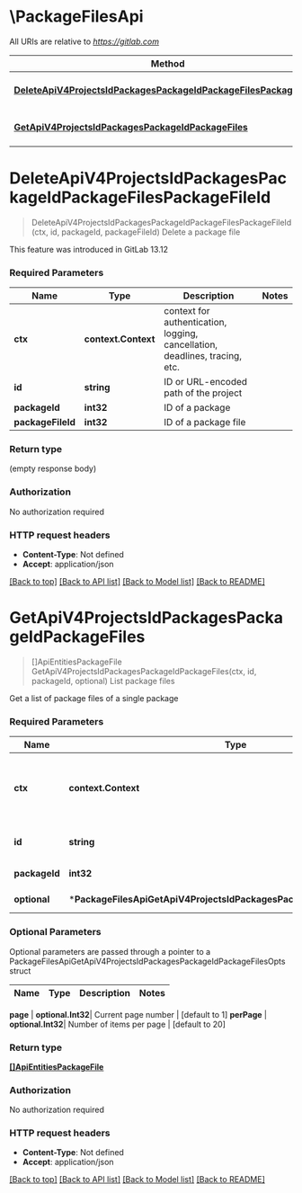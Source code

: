 # \PackageFilesApi

All URIs are relative to *https://gitlab.com*

Method | HTTP request | Description
------------- | ------------- | -------------
[**DeleteApiV4ProjectsIdPackagesPackageIdPackageFilesPackageFileId**](PackageFilesApi.md#DeleteApiV4ProjectsIdPackagesPackageIdPackageFilesPackageFileId) | **Delete** /api/v4/projects/{id}/packages/{package_id}/package_files/{package_file_id} | Delete a package file
[**GetApiV4ProjectsIdPackagesPackageIdPackageFiles**](PackageFilesApi.md#GetApiV4ProjectsIdPackagesPackageIdPackageFiles) | **Get** /api/v4/projects/{id}/packages/{package_id}/package_files | List package files


# **DeleteApiV4ProjectsIdPackagesPackageIdPackageFilesPackageFileId**
> DeleteApiV4ProjectsIdPackagesPackageIdPackageFilesPackageFileId(ctx, id, packageId, packageFileId)
Delete a package file

This feature was introduced in GitLab 13.12

### Required Parameters

Name | Type | Description  | Notes
------------- | ------------- | ------------- | -------------
 **ctx** | **context.Context** | context for authentication, logging, cancellation, deadlines, tracing, etc.
  **id** | **string**| ID or URL-encoded path of the project | 
  **packageId** | **int32**| ID of a package | 
  **packageFileId** | **int32**| ID of a package file | 

### Return type

 (empty response body)

### Authorization

No authorization required

### HTTP request headers

 - **Content-Type**: Not defined
 - **Accept**: application/json

[[Back to top]](#) [[Back to API list]](../README.md#documentation-for-api-endpoints) [[Back to Model list]](../README.md#documentation-for-models) [[Back to README]](../README.md)

# **GetApiV4ProjectsIdPackagesPackageIdPackageFiles**
> []ApiEntitiesPackageFile GetApiV4ProjectsIdPackagesPackageIdPackageFiles(ctx, id, packageId, optional)
List package files

Get a list of package files of a single package

### Required Parameters

Name | Type | Description  | Notes
------------- | ------------- | ------------- | -------------
 **ctx** | **context.Context** | context for authentication, logging, cancellation, deadlines, tracing, etc.
  **id** | **string**| ID or URL-encoded path of the project | 
  **packageId** | **int32**| ID of a package | 
 **optional** | ***PackageFilesApiGetApiV4ProjectsIdPackagesPackageIdPackageFilesOpts** | optional parameters | nil if no parameters

### Optional Parameters
Optional parameters are passed through a pointer to a PackageFilesApiGetApiV4ProjectsIdPackagesPackageIdPackageFilesOpts struct

Name | Type | Description  | Notes
------------- | ------------- | ------------- | -------------


 **page** | **optional.Int32**| Current page number | [default to 1]
 **perPage** | **optional.Int32**| Number of items per page | [default to 20]

### Return type

[**[]ApiEntitiesPackageFile**](API_Entities_PackageFile.md)

### Authorization

No authorization required

### HTTP request headers

 - **Content-Type**: Not defined
 - **Accept**: application/json

[[Back to top]](#) [[Back to API list]](../README.md#documentation-for-api-endpoints) [[Back to Model list]](../README.md#documentation-for-models) [[Back to README]](../README.md)

